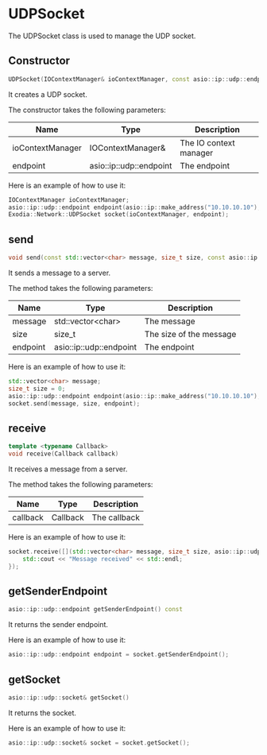 # UDPSocket

The UDPSocket class is used to manage the UDP socket.

## Constructor

```c++
UDPSocket(IOContextManager& ioContextManager, const asio::ip::udp::endpoint& endpoint)
```

It creates a UDP socket.

The constructor takes the following parameters:

| Name             | Type                    | Description            |
|------------------|-------------------------|------------------------|
| ioContextManager | IOContextManager&       | The IO context manager |
| endpoint         | asio::ip::udp::endpoint | The endpoint           |

Here is an example of how to use it:

```c++
IOContextManager ioContextManager;
asio::ip::udp::endpoint endpoint(asio::ip::make_address("10.10.10.10"), 1234);
Exodia::Network::UDPSocket socket(ioContextManager, endpoint);
```

## send

```c++
void send(const std::vector<char> message, size_t size, const asio::ip::udp::endpoint& endpoint) {
```

It sends a message to a server.

The method takes the following parameters:

| Name     | Type                    | Description             |
|----------|-------------------------|-------------------------|
| message  | std::vector\<char\>     | The message             |
| size     | size_t                  | The size of the message |
| endpoint | asio::ip::udp::endpoint | The endpoint            |

Here is an example of how to use it:

```c++
std::vector<char> message;
size_t size = 0;
asio::ip::udp::endpoint endpoint(asio::ip::make_address("10.10.10.10"), 1234);
socket.send(message, size, endpoint);
```

## receive

```c++
template <typename Callback>
void receive(Callback callback)
```

It receives a message from a server.

The method takes the following parameters:

| Name     | Type    | Description            |
|----------|---------|------------------------|
| callback | Callback| The callback           |

Here is an example of how to use it:

```c++
socket.receive([](std::vector<char> message, size_t size, asio::ip::udp::endpoint endpoint) {
    std::cout << "Message received" << std::endl;
});
```

## getSenderEndpoint

```c++
asio::ip::udp::endpoint getSenderEndpoint() const
```

It returns the sender endpoint.

Here is an example of how to use it:

```c++
asio::ip::udp::endpoint endpoint = socket.getSenderEndpoint();
```

## getSocket

```c++
asio::ip::udp::socket& getSocket()
```

It returns the socket.

Here is an example of how to use it:

```c++
asio::ip::udp::socket& socket = socket.getSocket();
```
